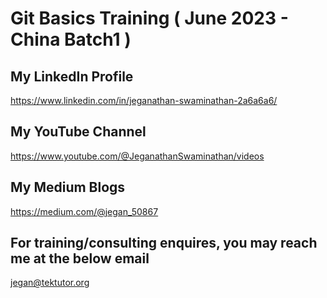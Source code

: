 # Git Basics Training ( June 2023 - China Batch1 )

## My LinkedIn Profile
https://www.linkedin.com/in/jeganathan-swaminathan-2a6a6a6/

## My YouTube Channel
https://www.youtube.com/@JeganathanSwaminathan/videos

## My Medium Blogs
https://medium.com/@jegan_50867

## For training/consulting enquires, you may reach me at the below email
jegan@tektutor.org
